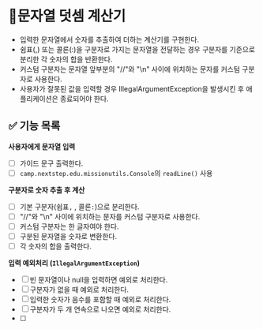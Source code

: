 # 🐣문자열 덧셈 계산기
- 입력한 문자열에서 숫자를 추출하여 더하는 계산기를 구현한다.
- 쉼표(,) 또는 콜론(:)을 구분자로 가지는 문자열을 전달하는 경우 구분자를 기준으로 분리한 각 숫자의 합을 반환한다.
- 커스텀 구분자는 문자열 앞부분의 "//"와 "\n" 사이에 위치하는 문자를 커스텀 구분자로 사용한다.
- 사용자가 잘못된 값을 입력할 경우 IllegalArgumentException을 발생시킨 후 애플리케이션은 종료되어야 한다.

## ✅ 기능 목록
**사용자에게 문자열 입력**
  - [ ] 가이드 문구 출력한다.
  - [ ] `camp.nextstep.edu.missionutils.Console`의 `readLine()` 사용

**구분자로 숫자 추출 후 계산**   
  - [ ] 기본 구분자(쉼표`,` , 콜론`:`)으로 분리한다.
  - [ ] "//"와 "\n" 사이에 위치하는 문자를 커스텀 구분자로 사용한다.
  - [ ] 커스텀 구분자는 한 글자여야 한다.
  - [ ] 구분된 문자열을 숫자로 변환한다.
  - [ ] 각 숫자의 합을 출력한다.

**입력 예외처리 (`IllegalArgumentException`)**
  - [ ] 빈 문자열이나 null을 입력하면 예외로 처리한다.
  - [ ] 구분자가 없을 때 예외로 처리한다.
  - [ ] 입력한 숫자가 음수를 포함할 때 예외로 처리한다.
  - [ ] 구분자가 두 개 연속으로 나오면 예외로 처리한다.
  - [ ] 